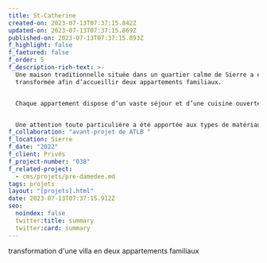```yaml
---
title: St-Catherine
created-on: 2023-07-13T07:37:15.842Z
updated-on: 2023-07-13T07:37:15.869Z
published-on: 2023-07-13T07:37:15.893Z
f_highlight: false
f_faetured: false
f_order: 5
f_description-rich-text: >-
  Une maison traditionnelle située dans un quartier calme de Sierre a été
  transformée afin d’accueillir deux appartements familiaux.


  Chaque appartement dispose d’un vaste séjour et d’une cuisine ouverte, avec les chambres situées dans la partie est de la maison. À l’étage, l’appartement bénéficie de combles aménagés en un bureau spacieux, une bibliothèque et une salle de jeux. Les fenêtres fixées à l’extérieur des façades créent de larges niches dans l’épaisseur des murs.


  Une attention toute particulière a été apportée aux types de matériaux utilisés et à leurs provenances. Grâce à une nouvelle isolation extérieure en laine de bois, l’installation de panneaux photovoltaïques en toiture et d’un réseau de chauffage combiné solaire thermique-bois, le bâtiment a considérablement amélioré son empreinte écologique et son autonomie en termes de production d’eau chaude et d’électricité.
f_collaboration: "avant-projet de ATLB "
f_location: Sierre
f_date: "2022"
f_client: Privés
f_project-number: "038"
f_related-project:
  - cms/projets/pre-damedee.md
tags: projets
layout: "[projets].html"
date: 2023-07-13T07:37:15.912Z
seo:
  noindex: false
  twitter:title: summary
  twitter:card: summary
---
```

t﻿ransformation d'une villa en deux appartements familiaux